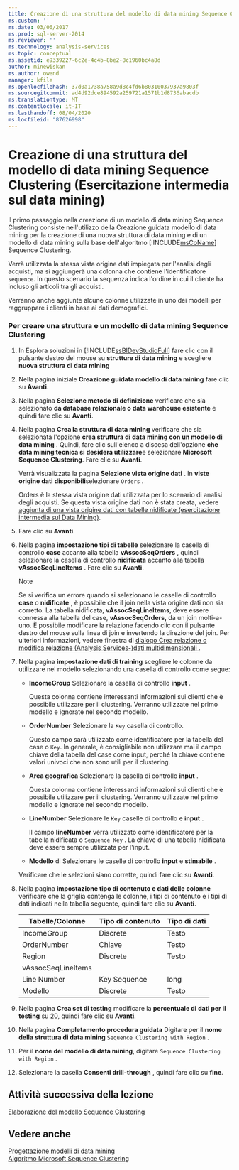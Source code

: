 ```yaml
---
title: Creazione di una struttura del modello di data mining Sequence Clustering (Esercitazione intermedia sul data mining) | Microsoft Docs
ms.custom: ''
ms.date: 03/06/2017
ms.prod: sql-server-2014
ms.reviewer: ''
ms.technology: analysis-services
ms.topic: conceptual
ms.assetid: e9339227-6c2e-4c4b-8be2-8c1960bc4a8d
author: minewiskan
ms.author: owend
manager: kfile
ms.openlocfilehash: 37d0a1738a758a9d8c4fd6b80310037937a9803f
ms.sourcegitcommit: ad4d92dce894592a259721a1571b1d8736abacdb
ms.translationtype: MT
ms.contentlocale: it-IT
ms.lasthandoff: 08/04/2020
ms.locfileid: "87626998"
---
```

# <a name="creating-a-sequence-clustering-mining-model-structure-intermediate-data-mining-tutorial"></a>Creazione di una struttura del modello di data mining Sequence Clustering (Esercitazione intermedia sul data mining)
  Il primo passaggio nella creazione di un modello di data mining Sequence Clustering consiste nell'utilizzo della Creazione guidata modello di data mining per la creazione di una nuova struttura di data mining e di un modello di data mining sulla base dell'algoritmo [!INCLUDE[msCoName](../includes/msconame-md.md)] Sequence Clustering.  
  
 Verrà utilizzata la stessa vista origine dati impiegata per l'analisi degli acquisti, ma si aggiungerà una colonna che contiene l'identificatore `sequence`. In questo scenario la sequenza indica l'ordine in cui il cliente ha incluso gli articoli tra gli acquisti.  
  
 Verranno anche aggiunte alcune colonne utilizzate in uno dei modelli per raggruppare i clienti in base ai dati demografici.  
  
### <a name="to-create-a-sequence-clustering-structure-and-model"></a>Per creare una struttura e un modello di data mining Sequence Clustering  
  
1.  In Esplora soluzioni in [!INCLUDE[ssBIDevStudioFull](../includes/ssbidevstudiofull-md.md)] fare clic con il pulsante destro del mouse su **strutture di data mining** e scegliere **nuova struttura di data mining**  
  
2.  Nella pagina iniziale **Creazione guidata modello di data mining** fare clic su **Avanti**.  
  
3.  Nella pagina **Selezione metodo di definizione** verificare che sia selezionato **da database relazionale o data warehouse esistente** e quindi fare clic su **Avanti**.  
  
4.  Nella pagina **Crea la struttura di data mining** verificare che sia selezionata l'opzione **crea struttura di data mining con un modello di data mining** . Quindi, fare clic sull'elenco a discesa dell'opzione **che data mining tecnica si desidera utilizzare**e selezionare **Microsoft Sequence Clustering**. Fare clic su **Avanti**.  
  
     Verrà visualizzata la pagina **Selezione vista origine dati** . In **viste origine dati disponibili**selezionare `Orders` .  
  
     Orders è la stessa vista origine dati utilizzata per lo scenario di analisi degli acquisti. Se questa vista origine dati non è stata creata, vedere [aggiunta di una vista origine dati con tabelle nidificate &#40;esercitazione intermedia sul Data Mining&#41;](../../2014/tutorials/adding-a-data-source-view-with-nested-tables-intermediate-data-mining-tutorial.md).  
  
5.  Fare clic su **Avanti**.  
  
6.  Nella pagina **impostazione tipi di tabelle** selezionare la casella di controllo **case** accanto alla tabella **vAssocSeqOrders** , quindi selezionare la casella di controllo **nidificata** accanto alla tabella **vAssocSeqLineItems** . Fare clic su **Avanti**.  
  
    > [!NOTE]  
    >  Se si verifica un errore quando si selezionano le caselle di controllo **case** o **nidificate** , è possibile che il join nella vista origine dati non sia corretto. La tabella nidificata, **vAssocSeqLineItems**, deve essere connessa alla tabella del case, **vAssocSeqOrders,** da un join molti-a-uno. È possibile modificare la relazione facendo clic con il pulsante destro del mouse sulla linea di join e invertendo la direzione del join. Per ulteriori informazioni, vedere finestra di [dialogo Crea relazione o modifica relazione &#40;Analysis Services-&#41;dati multidimensionali ](../../2014/analysis-services/create-or-edit-relationship-dialog-box-analysis-services-multidimensional-data.md).  
  
7.  Nella pagina **impostazione dati di training** scegliere le colonne da utilizzare nel modello selezionando una casella di controllo come segue:  
  
    -   **IncomeGroup** Selezionare la casella di controllo **input** .  
  
         Questa colonna contiene interessanti informazioni sui clienti che è possibile utilizzare per il clustering. Verranno utilizzate nel primo modello e ignorate nel secondo modello.  
  
    -   **OrderNumber** Selezionare la `Key` casella di controllo.  
  
         Questo campo sarà utilizzato come identificatore per la tabella del case o `Key`. In generale, è consigliabile non utilizzare mai il campo chiave della tabella del case come input, perché la chiave contiene valori univoci che non sono utili per il clustering.  
  
    -   **Area geografica** Selezionare la casella di controllo **input** .  
  
         Questa colonna contiene interessanti informazioni sui clienti che è possibile utilizzare per il clustering. Verranno utilizzate nel primo modello e ignorate nel secondo modello.  
  
    -   **LineNumber** Selezionare le `Key` caselle di controllo e **input** .  
  
         Il campo **lineNumber** verrà utilizzato come identificatore per la tabella nidificata o `Sequence Key` . La chiave di una tabella nidificata deve essere sempre utilizzata per l'input.  
  
    -   **Modello** di Selezionare le caselle di controllo **input** e **stimabile** .  
  
     Verificare che le selezioni siano corrette, quindi fare clic su **Avanti**.  
  
8.  Nella pagina **impostazione tipo di contenuto e dati delle colonne** verificare che la griglia contenga le colonne, i tipi di contenuto e i tipi di dati indicati nella tabella seguente, quindi fare clic su **Avanti**.  
  
    |Tabelle/Colonne|Tipo di contenuto|Tipo di dati|  
    |---------------------|------------------|---------------|  
    |IncomeGroup|Discrete|Testo|  
    |OrderNumber|Chiave|Testo|  
    |Region|Discrete|Testo|  
    |vAssocSeqLineItems|||  
    |Line Number|Key Sequence|long|  
    |Modello|Discrete|Testo|  
  
9. Nella pagina **Crea set di testing** modificare la **percentuale di dati per il testing** su 20, quindi fare clic su **Avanti**.  
  
10. Nella pagina **Completamento procedura guidata** Digitare per il **nome della struttura di data mining** `Sequence Clustering with Region` .  
  
11. Per il **nome del modello di data mining**, digitare `Sequence Clustering with Region` .  
  
12. Selezionare la casella **Consenti drill-through** , quindi fare clic su **fine**.  
  
## <a name="next-task-in-lesson"></a>Attività successiva della lezione  
 [Elaborazione del modello Sequence Clustering](../../2014/tutorials/processing-the-sequence-clustering-model.md)  
  
## <a name="see-also"></a>Vedere anche  
 [Progettazione modelli di data mining](../../2014/analysis-services/data-mining/data-mining-designer.md)   
 [Algoritmo Microsoft Sequence Clustering](../../2014/analysis-services/data-mining/microsoft-sequence-clustering-algorithm.md)  
  
  

